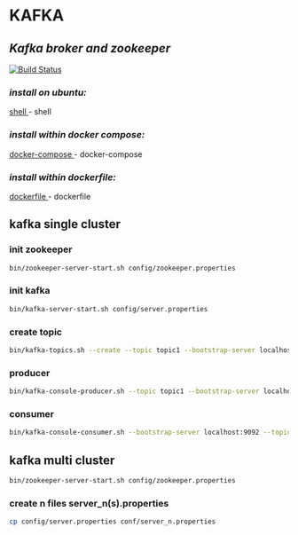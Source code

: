 # KAFKA
## _Kafka broker and zookeeper_

[![Build Status](https://travis-ci.org/joemccann/dillinger.svg?branch=master)](https://nodesource.com/products/nsolid)

### _install on ubuntu:_
[ shell ](https://github.com/mindsetcloud/infra-data-engineer/blob/main/docker/kafka/install.sh) - shell

### _install within docker compose:_
[ docker-compose ](https://github.com/mindsetcloud/infra-data-engineer/blob/main/docker/kafka/kafka.yml) - docker-compose

### _install within dockerfile:_
[ dockerfile ](https://github.com/mindsetcloud/infra-data-engineer/blob/main/docker/kafka/Dockerfile) - dockerfile

## kafka single cluster

### init zookeeper
```sh
bin/zookeeper-server-start.sh config/zookeeper.properties
```
### init kafka
```sh
bin/kafka-server-start.sh config/server.properties
```
### create topic
```sh
bin/kafka-topics.sh --create --topic topic1 --bootstrap-server localhost:9092 --replication-factor 1 --partitions 1
```
### producer
```sh
bin/kafka-console-producer.sh --topic topic1 --bootstrap-server localhost:9092
```
### consumer
```sh
bin/kafka-console-consumer.sh --bootstrap-server localhost:9092 --topic topic1 --from-beginning
```

## kafka multi cluster

``` sh
bin/zookeeper-server-start.sh config/zookeeper.properties
```
### create n files server_n(s).properties
```sh
cp config/server.properties conf/server_n.properties
```




